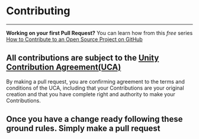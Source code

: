 # Contributing
---
**Working on your first Pull Request?** You can learn how from this *free* series [How to Contribute to an Open Source Project on GitHub](https://kcd.im/pull-request)
## All contributions are subject to the [Unity Contribution Agreement(UCA)](https://unity3d.com/legal/licenses/Unity_Contribution_Agreement)
By making a pull request, you are confirming agreement to the terms and conditions of the UCA, including that your Contributions are your original creation and that you have complete right and authority to make your Contributions.

## Once you have a change ready following these ground rules. Simply make a pull request